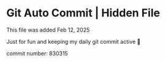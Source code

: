 # Git Auto Commit | Hidden File

This file was added Feb 12, 2025

Just for fun and keeping my daily git commit active 🤪

commit number: 830315
